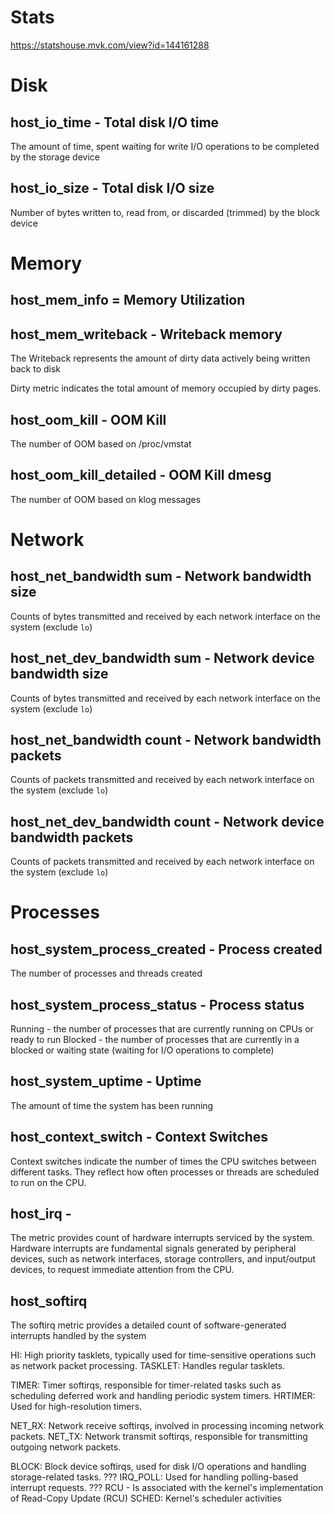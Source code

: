# Stats

https://statshouse.mvk.com/view?id=144161288

# Disk

## host_io_time - Total disk I/O time

The amount of time, spent waiting for write I/O operations to be completed by the storage device

## host_io_size - Total disk I/O size

Number of bytes written to, read from, or discarded (trimmed) by the block device

# Memory

## host_mem_info = Memory Utilization

## host_mem_writeback - Writeback memory

The Writeback represents the amount of dirty data actively being written back to disk

Dirty metric indicates the total amount of memory occupied by dirty pages.

## host_oom_kill - OOM Kill

The number of OOM based on /proc/vmstat

## host_oom_kill_detailed - OOM Kill dmesg

The number of OOM based on klog messages


# Network

## host_net_bandwidth sum - Network bandwidth size

Counts of bytes transmitted and received by each network interface on the system (exclude `lo`)

## host_net_dev_bandwidth sum - Network device bandwidth size

Counts of bytes transmitted and received by each network interface on the system (exclude `lo`)

## host_net_bandwidth count - Network bandwidth packets

Counts of packets transmitted and received by each network interface on the system (exclude `lo`)

## host_net_dev_bandwidth count - Network device bandwidth packets

Counts of packets transmitted and received by each network interface on the system (exclude `lo`)

# Processes

## host_system_process_created - Process created 

The number of processes and threads created

## host_system_process_status - Process status

Running - the number of processes that are currently running on CPUs or ready to run
Blocked - the number of processes that are currently in a blocked or waiting state (waiting for I/O operations to complete)

## host_system_uptime - Uptime

The amount of time the system has been running

## host_context_switch - Context Switches

Context switches indicate the number of times the CPU switches between different tasks. They reflect how often processes or threads are scheduled to run on the CPU.

## host_irq - 

The metric provides count of hardware interrupts serviced by the system.
Hardware interrupts are fundamental signals generated by peripheral devices, such as network interfaces, storage controllers, and input/output devices, to request immediate attention from the CPU.

## host_softirq

The softirq metric provides a detailed count of software-generated interrupts  handled by the system

HI: High priority tasklets, typically used for time-sensitive operations such as network packet processing.
TASKLET: Handles regular tasklets.

TIMER: Timer softirqs, responsible for timer-related tasks such as scheduling deferred work and handling periodic system timers.
HRTIMER: Used for high-resolution timers.

NET_RX: Network receive softirqs, involved in processing incoming network packets.
NET_TX: Network transmit softirqs, responsible for transmitting outgoing network packets.

BLOCK: Block device softirqs, used for disk I/O operations and handling storage-related tasks. ???
IRQ_POLL: Used for handling polling-based interrupt requests. ???
RCU -  Is associated with the kernel's implementation of Read-Copy Update (RCU)
SCHED: Kernel's scheduler activities


